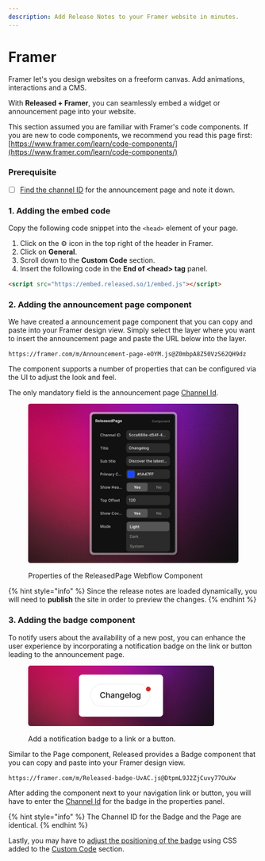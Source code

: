 ```yaml
---
description: Add Release Notes to your Framer website in minutes.
---
```


# Framer

Framer let's you design websites on a freeform canvas. Add animations, interactions and a CMS.

With **Released + Framer**, you can seamlessly embed a widget or announcement page into your website.

This section assumed you are familiar with Framer's code components. If you are new to code components, we recommend you read this page first: [https://www.framer.com/learn/code-components/](https://www.framer.com/learn/code-components/)

### Prerequisite

* [ ] [Find the channel ID](../../how-tos/finding-the-channel-id.md) for the announcement page and note it down.

### 1. Adding the embed code

Copy the following code snippet into the `<head>` element of your page.

1. Click on the ⚙️ icon in the top right of the header in Framer.
2. Click on **General**.
3. Scroll down to the **Custom Code** section.
4. Insert the following code in the **End of \<head> tag** panel.

```html
<script src="https://embed.released.so/1/embed.js"></script>
```

### 2. Adding the announcement page component

We have created a announcement page component that you can copy and paste into your Framer design view. Simply select the layer where you want to insert the announcement page and paste the URL below into the layer.

```url
https://framer.com/m/Announcement-page-eOYM.js@Z0mbpA8Z50VzS62QH9dz
```

The component supports a number of properties that can be configured via the UI to adjust the look and feel.

The only mandatory field is the announcement page [Channel Id](../../how-tos/finding-the-channel-id.md).

<figure><img src="../../.gitbook/assets/Framer Component UI.png" alt=""><figcaption><p>Properties of the ReleasedPage Webflow Component</p></figcaption></figure>

{% hint style="info" %}
Since the release notes are loaded dynamically, you will need to **publish** the site in order to preview the changes.
{% endhint %}

### 3. Adding the badge component

To notify users about the availability of a new post, you can enhance the user experience by incorporating a notification badge on the link or button leading to the announcement page.

<figure><img src="../../.gitbook/assets/Badge.png" alt="" width="375"><figcaption><p>Add a notification badge to a link or a button.</p></figcaption></figure>

Similar to the Page component, Released provides a Badge component that you can copy and paste into your Framer design view.

```url
https://framer.com/m/Released-badge-UvAC.js@DtpmL9J2ZjCuvy77OuXw
```

After adding the component next to your navigation link or button, you will have to enter the [Channel Id](../../how-tos/finding-the-channel-id.md) for the badge in the properties panel.

{% hint style="info" %}
The Channel ID for the Badge and the Page are identical.
{% endhint %}

Lastly, you may have to [adjust the positioning of the badge](../settings/design/announcement-page.md#adjusting-the-position-of-the-badge) using CSS added to the [Custom Code](framer.md#adding-the-embed-code) section.
